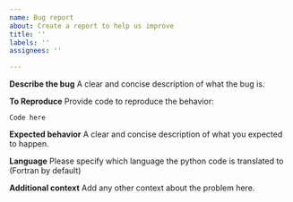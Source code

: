 ```yaml
---
name: Bug report
about: Create a report to help us improve
title: ''
labels: ''
assignees: ''

---
```


**Describe the bug**
A clear and concise description of what the bug is.

**To Reproduce**
Provide code to reproduce the behavior:
```
Code here
```

**Expected behavior**
A clear and concise description of what you expected to happen.

**Language**
Please specify which language the python code is translated to (Fortran by default)

**Additional context**
Add any other context about the problem here.
